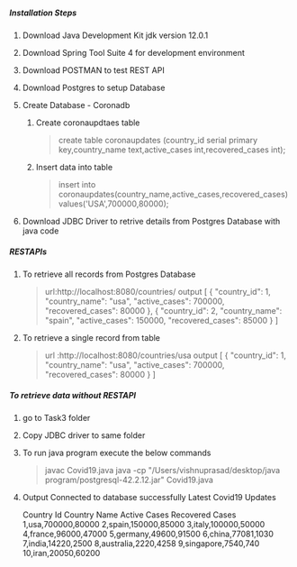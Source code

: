 ##### Installation Steps
1. Download Java Development Kit jdk version 12.0.1
2. Download Spring Tool Suite 4 for development environment
3. Download POSTMAN to test REST API
3. Download Postgres to setup Database
4. Create Database - Coronadb 
	1. Create coronaupdtaes table 
		> create table coronaupdates (country_id serial primary key,country_name text,active_cases int,recovered_cases int);
	2. Insert data into table
		> insert into coronaupdates(country_name,active_cases,recovered_cases) values('USA',700000,80000);
	
5. Download JDBC Driver to retrive details from Postgres Database with java code
	
##### RESTAPIs
1. To retrieve all records from Postgres Database
  	> url:http://localhost:8080/countries/
  	output
  	[
	    {
	        "country_id": 1,
	        "country_name": "usa",
	        "active_cases": 700000,
	        "recovered_cases": 80000
	    },
	    {
	        "country_id": 2,
	        "country_name": "spain",
	        "active_cases": 150000,
	        "recovered_cases": 85000
	    }
    ]	
    
2. To retrieve a single record from table  
	> url :http://localhost:8080/countries/usa
	output
	[
	    {
	        "country_id": 1,
	        "country_name": "usa",
	        "active_cases": 700000,
	        "recovered_cases": 80000
	    }
	]  
	
##### To retrieve data without RESTAPI
1. go to Task3 folder	
2. Copy JDBC driver to same folder
3. To run java program execute the below commands
	> javac Covid19.java
	> java -cp "/Users/vishnuprasad/desktop/java program/postgresql-42.2.12.jar" Covid19.java
	
4. Output
	Connected to database successfully
	Latest Covid19 Updates

	Country Id Country Name Active Cases Recovered Cases
	1,usa,700000,80000
	2,spain,150000,85000
	3,italy,100000,50000
	4,france,96000,47000
	5,germany,49600,91500
	6,china,77081,1030
	7,india,14220,2500
	8,australia,2220,4258
	9,singapore,7540,740
	10,iran,20050,60200	
